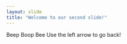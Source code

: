 ```yaml
---
layout: slide
title: "Welcome to our second slide!"
---
```

Beep Boop Bee
Use the left arrow to go back!
